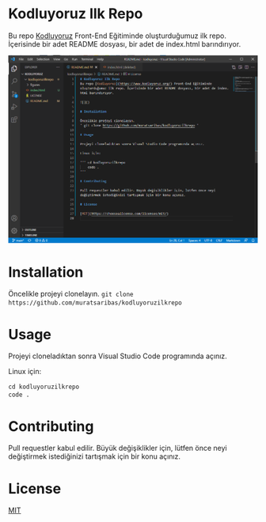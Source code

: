 # Kodluyoruz Ilk Repo
Bu repo [Kodluyoruz](https://www.kodluyoruz.org/) Front-End Eğitiminde oluşturduğumuz ilk repo. İçerisinde bir adet README dosyası, bir adet de index.html barındırıyor.

![](/figures/figure.png)

# Installation

Öncelikle projeyi clonelayın.
 `git clone https://github.com/muratsaribas/kodluyoruzilkrepo `

# Usage

Projeyi cloneladıktan sonra Visual Studio Code programında açınız.

Linux için:

```linux
cd kodluyoruzilkrepo
code .
```

# Contributing

Pull requestler kabul edilir. Büyük değişiklikler için, lütfen önce neyi değiştirmek istediğinizi tartışmak için bir konu açınız.

# License

[MIT](https://choosealicense.com/licenses/mit/)
